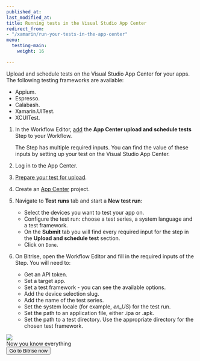 ```yaml
---
published_at:
last_modified_at:
title: Running tests in the Visual Studio App Center
redirect_from:
- "/xamarin/run-your-tests-in-the-app-center"
menu:
  testing-main:
    weight: 16

---
```

Upload and schedule tests on the Visual Studio App Center for your apps. The following testing frameworks are available:

* Appium.
* Espresso.
* Calabash.
* Xamarin.UITest.
* XCUITest.

1. In the Workflow Editor, [add](/getting-started/getting-started-workflows/) the **App Center upload and schedule tests** Step to your Workflow.

   The Step has multiple required inputs. You can find the value of these inputs by setting up your test on the Visual Studio App Center.
2. Log in to the App Center.
3. [Prepare your test for upload](https://docs.microsoft.com/en-us/appcenter/test-cloud/preparing-for-upload/).
4. Create an [App Center](https://appcenter.ms/apps) project.
5. Navigate to **Test runs** tab and start a **New test run**:
   * Select the devices you want to test your app on.
   * Configure the test run:  choose a test series, a system language and a test framework.
   * On the **Submit** tab you will find every required input for the step in the **Upload and schedule test** section.
   * Click on `Done`.
6. On Bitrise, open the Workflow Editor and fill in the required inputs of the Step. You will need to:
   * Get an API token.
   * Set a target app.
   * Set a test framework - you can see the available options.
   * Add the device selection slug.
   * Add the name of the test series.
   * Set the system locale (for example, _en_US_) for the test run.
   * Set the path to an application file, either .ipa or .apk.
   * Set the path to a test directory. Use the appropriate directory for the chosen test framework.

<div class="banner">
	<img src="/assets/images/banner-bg-888x170.png" style="border: none;">
	<div class="deploy-text">Now you know everything</div>
	<a target="_blank" href="https://app.bitrise.io/dashboard/builds"><button class="button">Go to Bitrise now</button></a>
</div>